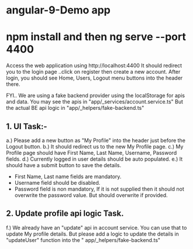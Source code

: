 # angular-9-Demo app
 
 
# npm install and then ng serve --port 4400
Access the web application using http://localhost:4400
It should redirect you to the login page ..click on register then create a new account.
After login, you should see Home, Users, Logout menu buttons into the header there.
 
FYI.. We are using a fake backend provider using the localStorage for apis and data.
You may see the apis in "app/_services/account.service.ts"
But the actual BE api logic in "app/_helpers/fake-backend.ts"
 
 
## 1. UI Task:-
a.) Please add a new button as "My Profile" into the header just before the Logout button.
b.) It should redirect us to the new My Profile page.
c.) My Profile page should have First Name, Last Name, Username, Password fields.
d.) Currently logged in user details should be auto populated.
e.) It should have a submit button to save the details.
- First Name, Last name fields are mandatory.
- Username field should be disabled.
- Password field is non mandatory, If it is not supplied then it should not overwrite the password value.
But should overwrite if provided.
 
## 2. Update profile api logic Task.
f.) We already have an "update" api in account service. You can use that to update My profile details.
But please add a logic to update the details in "updateUser" function into the " app/_helpers/fake-backend.ts"

